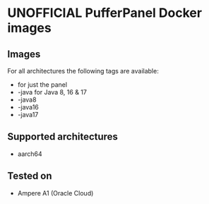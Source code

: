 # UNOFFICIAL PufferPanel Docker images

## Images
For all architectures the following tags are available:
- <arch> for just the panel
- <arch>-java for Java 8, 16 & 17
- <arch>-java8
- <arch>-java16
- <arch>-java17

## Supported architectures
- aarch64

## Tested on
- Ampere A1 (Oracle Cloud)
